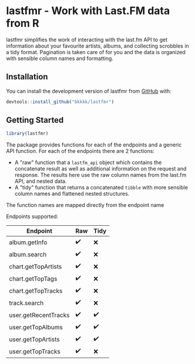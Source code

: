 
# lastfmr - Work with Last.FM data from R

<!-- badges: start -->
<!-- badges: end -->

lastfmr simplifies the work of interacting with the last.fm API to get information about your favourite artists, albums, and collecting scrobbles in a tidy format. Pagination is taken care of for you and the data is organized with sensible column names and formatting.

## Installation

You can install the development version of lastfmr from [GitHub](https://github.com/) with:

``` r
devtools::install_github("bkkkk/lastfmr")
```

## Getting Started

``` r
library(lastfmr)
```

The package provides functions for each of the endpoints and a generic API function. For each of the endpoints there are 2 functions:

* A "raw" function that a `lastfm_api` object which contains the concatenate result as well as additional information on the request and response. The results here use the raw column names from the last.fm API, and nested data.
* A "tidy" function that returns a concatenated `tibble` with more sensible column names and flattened nested structures.

The function names are mapped directly from the endpoint name

Endpoints supported:


| Endpoint             | Raw                | Tidy               | 
|----------------------|--------------------|--------------------|
| album.getInfo        | :heavy_check_mark: | :x:                |
| album.search         | :heavy_check_mark: | :x:                |
| chart.getTopArtists  | :heavy_check_mark: | :x:                |
| chart.getTopTags     | :heavy_check_mark: | :x:                |
| chart.getTopTracks   | :heavy_check_mark: | :x:                |
| track.search         | :heavy_check_mark: | :x:                |
| user.getRecentTracks | :heavy_check_mark: | :heavy_check_mark: |
| user.getTopAlbums    | :heavy_check_mark: | :heavy_check_mark: |
| user.getTopArtists   | :heavy_check_mark: | :heavy_check_mark: |
| user.getTopTracks    | :heavy_check_mark: | :x:                |


